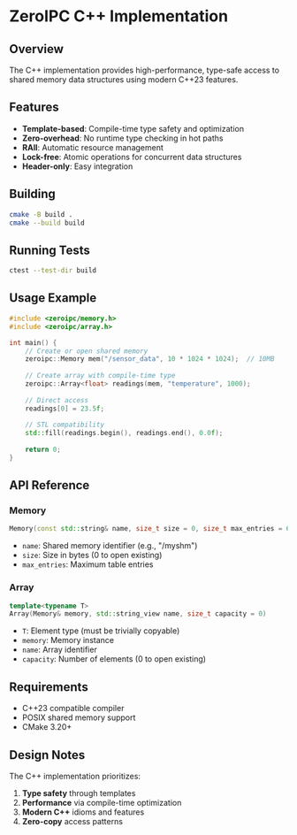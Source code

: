 # ZeroIPC C++ Implementation

## Overview

The C++ implementation provides high-performance, type-safe access to shared memory data structures using modern C++23 features.

## Features

- **Template-based**: Compile-time type safety and optimization
- **Zero-overhead**: No runtime type checking in hot paths
- **RAII**: Automatic resource management
- **Lock-free**: Atomic operations for concurrent data structures
- **Header-only**: Easy integration

## Building

```bash
cmake -B build .
cmake --build build
```

## Running Tests

```bash
ctest --test-dir build
```

## Usage Example

```cpp
#include <zeroipc/memory.h>
#include <zeroipc/array.h>

int main() {
    // Create or open shared memory
    zeroipc::Memory mem("/sensor_data", 10 * 1024 * 1024);  // 10MB
    
    // Create array with compile-time type
    zeroipc::Array<float> readings(mem, "temperature", 1000);
    
    // Direct access
    readings[0] = 23.5f;
    
    // STL compatibility
    std::fill(readings.begin(), readings.end(), 0.0f);
    
    return 0;
}
```

## API Reference

### Memory

```cpp
Memory(const std::string& name, size_t size = 0, size_t max_entries = 64)
```
- `name`: Shared memory identifier (e.g., "/myshm")
- `size`: Size in bytes (0 to open existing)
- `max_entries`: Maximum table entries

### Array

```cpp
template<typename T>
Array(Memory& memory, std::string_view name, size_t capacity = 0)
```
- `T`: Element type (must be trivially copyable)
- `memory`: Memory instance
- `name`: Array identifier
- `capacity`: Number of elements (0 to open existing)

## Requirements

- C++23 compatible compiler
- POSIX shared memory support
- CMake 3.20+

## Design Notes

The C++ implementation prioritizes:
1. **Type safety** through templates
2. **Performance** via compile-time optimization
3. **Modern C++** idioms and features
4. **Zero-copy** access patterns